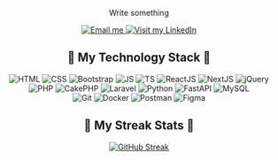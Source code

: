 
<div align="center">
  <p>Write something</p>
  <a href="mailto:thanhphongvo210901@gmail.com" text-decoration="none">
    <img src="https://img.shields.io/badge/Email%20Me-D14836?style=for-the-badge&logo=gmail&logoColor=white" alt="Email me">
  </a>
  <a href="https://www.linkedin.com/in/thanh-phong-vo/" text-decoration="none">
    <img src="https://img.shields.io/badge/Visit%20My%20LinkedIn-%230077B5.svg?style=for-the-badge&logo=logmein&logoColor=white" alt="Visit my LinkedIn">
  </a>
</div>
<h2 align="center">🚀&nbsp;My Technology Stack&nbsp;🚀</h2>
<div align="center">
  <img src="https://img.shields.io/badge/html5-%23E34F26.svg?style=for-the-badge&logo=html5&logoColor=white" alt="HTML">
  <img src="https://img.shields.io/badge/css3-%231572B6.svg?style=for-the-badge&logo=css3&logoColor=white" alt="CSS">
  <img src="https://img.shields.io/badge/bootstrap-%238511FA.svg?style=for-the-badge&logo=bootstrap&logoColor=white" alt="Bootstrap">
  <img src="https://img.shields.io/badge/javascript-%23323330.svg?style=for-the-badge&logo=javascript&logoColor=%23F7DF1E" alt="JS">
  <img src="https://img.shields.io/badge/typescript-%23007ACC.svg?style=for-the-badge&logo=typescript&logoColor=white" alt="TS">
  <img src="https://img.shields.io/badge/react-%2320232a.svg?style=for-the-badge&logo=react&logoColor=%2361DAFB" alt="ReactJS">
  <img src="https://img.shields.io/badge/Next-black?style=for-the-badge&logo=next.js&logoColor=white" alt="NextJS">
  <img src="https://img.shields.io/badge/jquery-%230769AD.svg?style=for-the-badge&logo=jquery&logoColor=white" alt="jQuery">
</div>
<div align="center">
  <img src="https://img.shields.io/badge/php-%23777BB4.svg?style=for-the-badge&logo=php&logoColor=white" alt="PHP">
  <img src="https://img.shields.io/badge/cakephp-%23D33C43.svg?style=for-the-badge&logo=cakephp&logoColor=white" alt="CakePHP">
  <img src="https://img.shields.io/badge/laravel-%23FF2D20.svg?style=for-the-badge&logo=laravel&logoColor=white" alt="Laravel">
  <img src="https://img.shields.io/badge/python-3670A0?style=for-the-badge&logo=python&logoColor=ffdd54" alt="Python">
  <img src="https://img.shields.io/badge/FastAPI-005571?style=for-the-badge&logo=fastapi" alt="FastAPI">
  <img src="https://img.shields.io/badge/mysql-4479A1.svg?style=for-the-badge&logo=mysql&logoColor=white" alt="MySQL">
</div>
<div align="center">
  <img src="https://img.shields.io/badge/git-%23F05033.svg?style=for-the-badge&logo=git&logoColor=white" alt="Git">
  <img src="https://img.shields.io/badge/docker-%230db7ed.svg?style=for-the-badge&logo=docker&logoColor=white" alt="Docker">
  <img src="https://img.shields.io/badge/Postman-FF6C37?style=for-the-badge&logo=postman&logoColor=white" alt="Postman">
  <img src="https://img.shields.io/badge/figma-%23F24E1E.svg?style=for-the-badge&logo=figma&logoColor=white" alt="Figma">
</div>

<h2 align="center">🚀&nbsp;My Streak Stats&nbsp;🚀</h2>
<div align="center">
  <a href="https://git.io/streak-stats"><img src="https://github-readme-streak-stats.herokuapp.com?user=VTPie&theme=dark" alt="GitHub Streak" /></a>
</div>
